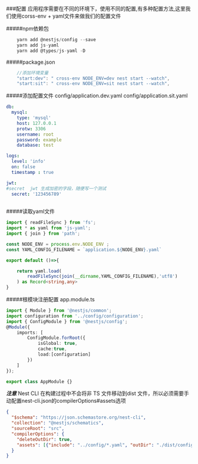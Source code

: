 ###配置
应用程序需要在不同的环境下，使用不同的配置,有多种配置方法,这里我们使用corss-env + yaml文件来做我们的配置文件


#####npm依赖包
```typescript
    yarn add @nestjs/config --save
    yarn add js-yaml
    yarn add @types/js-yaml -D
```

#####package.json
```typescript
    //添加环境变量
    "start:dev": " cross-env NODE_ENV=dev nest start --watch",
    "start:sit": " cross-env NODE_ENV=sit nest start --watch",
```

#####添加配置文件
config/application.dev.yaml
config/application.sit.yaml
```yaml
db:
  mysql:
    type: 'mysql'
    host: 127.0.0.1
    protw: 3306
    username: root
    password: example
    database: test

logs:
  level: 'info'
  on: false
  timestamp : true

jwt:
#secret  jwt 生成加密的字段，随便写一个测试
  secret: '123456789' 
    
```

#####读取yaml文件
```typescript
import { readFileSync } from 'fs';
import * as yaml from 'js-yaml';
import { join } from 'path';

const NODE_ENV = process.env.NODE_ENV ;
const YAML_CONFIG_FILENAME = `application.${NODE_ENV}.yaml`

export default ()=>{

    return yaml.load(
        readFileSync(join(__dirname,YAML_CONFIG_FILENAME),'utf8')
    ) as Record<string,any>
}
```


#####根模块注册配置
app.module.ts
```typescript
import { Module } from '@nestjs/common';
import configuration from '../config/configuration';
import { ConfigModule } from '@nestjs/config';
@Module({
    imports: [
        ConfigModule.forRoot({
            isGlobal: true,
            cache:true,
            load:[configuration]
        })
    ]
});

export class AppModule {}

```


***注意***
Nest CLI 在构建过程中不会将非 TS 文件移动到dist 文件，所以必须需要手动配置nest-cli.json的compilerOptions#assets选项

```json
{
  "$schema": "https://json.schemastore.org/nest-cli",
  "collection": "@nestjs/schematics",
  "sourceRoot": "src",
  "compilerOptions": {
    "deleteOutDir": true,
    "assets": [{"include": "../config/*.yaml", "outDir": "./dist/config"}]    
  }
}
```


